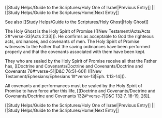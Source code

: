 [[Study Helps/Guide to the Scriptures/Holy One of Israel|Previous Entry]]  ||  [[Study Helps/Guide to the Scriptures/Home|Next Entry]]

 See also [[Study Helps/Guide to the Scriptures/Holy Ghost|Holy Ghost]]

 The Holy Ghost is the Holy Spirit of Promise ([[New Testament/Acts/Acts 2#^verse-33|Acts 2:33]]). He confirms as acceptable to God the righteous acts, ordinances, and covenants of men. The Holy Spirit of Promise witnesses to the Father that the saving ordinances have been performed properly and that the covenants associated with them have been kept.

 They who are sealed by the Holy Spirit of Promise receive all that the Father has, [[Doctrine and Covenants/Doctrine and Covenants/Doctrine and Covenants 76#^verse-51|D&C 76:51-60]] ([[New Testament/Ephesians/Ephesians 1#^verse-13|Eph. 1:13-14]]).

 All covenants and performances must be sealed by the Holy Spirit of Promise to have force after this life, [[Doctrine and Covenants/Doctrine and Covenants/Doctrine and Covenants 132#^verse-7|D&C 132:7, 18-19, 26]].

[[Study Helps/Guide to the Scriptures/Holy One of Israel|Previous Entry]]  ||  [[Study Helps/Guide to the Scriptures/Home|Next Entry]]
